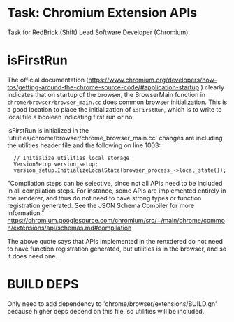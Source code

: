 # Task: Chromium Extension APIs
Task for RedBrick (Shift) Lead Software Developer (Chromium).

# isFirstRun
The official documentation (https://www.chromium.org/developers/how-tos/getting-around-the-chrome-source-code/#application-startup ) clearly indicates that on startup of the browser, the BrowserMain function in `chrome/browser/browser_main.cc` does common browser initialization. This is a good location to place the initialization of `isFirstRun`, which is to write to local file a boolean indicating first run or no.

isFirstRun is initialized in the 'utilities/chrome/browser/chrome_browser_main.cc' changes are including the utilities header file and 
the following on line 1003:

```
  // Initialize utilities local storage
  VersionSetup version_setup;
  version_setup.InitializeLocalState(browser_process_->local_state());
```


"Compilation steps can be selective, since not all APIs need to be included in all compilation steps. For instance, some APIs are implemented entirely in the renderer, and thus do not need to have strong types or function registration generated. See the JSON Schema Compiler for more information." https://chromium.googlesource.com/chromium/src/+/main/chrome/common/extensions/api/schemas.md#compilation

The above quote says that APIs implemented in the renxdered do not need to have function registration generated, but utilities is in the browser, and so it does need one.


# BUILD DEPS
Only need to add dependency to 'chrome/browser/extensions/BUILD.gn' because higher deps depend on this file, so utilities will be included. 
